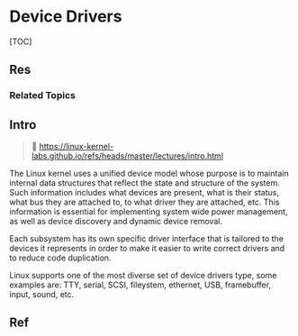 # Device Drivers

[TOC]



## Res
### Related Topics



## Intro
> 📎 https://linux-kernel-labs.github.io/refs/heads/master/lectures/intro.html

The Linux kernel uses a unified device model whose purpose is to maintain internal data structures that reflect the state and structure of the system. Such information includes what devices are present, what is their status, what bus they are attached to, to what driver they are attached, etc. This information is essential for implementing system wide power management, as well as device discovery and dynamic device removal.

Each subsystem has its own specific driver interface that is tailored to the devices it represents in order to make it easier to write correct drivers and to reduce code duplication.

Linux supports one of the most diverse set of device drivers type, some examples are: TTY, serial, SCSI, fileystem, ethernet, USB, framebuffer, input, sound, etc.



## Ref
